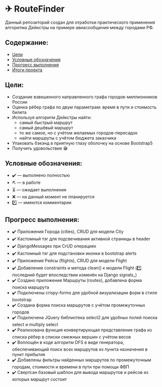 ✈ RouteFinder
======

Данный репозиторий создан для отработки практического применения алгоритма Дейкстры на примере авиасообщения между
городами РФ.

## Содержание:

- [Цели](#goals)
- [Условные обозначения](#legend)
- [Прогресс выполнения](#progress)
- [Итоги проекта](#features)

## Цели: <a name="goals"/>

* Создание взвешенного направленного графа городов-миллионников России
* Оценка рёбер графа по двум параметрам: время в пути и стоимость билета
* Используя алгоритм Дейкстры найти:
    * самый быстрый маршрут
    * самый дешёвый маршрут
    * то же самое, но с учётом желаемых городов-пересадок
    * найти маршруты с учётом бюджета заказчика
* Упаковать бэкэнд в приятную глазу оболочку на основе Bootstrap5
* Получить удовольствие 😁

## Условные обозначения: <a name="legend"/>

* :heavy_check_mark: &mdash; выполнено полностью
* :pick: &mdash; в работе
* :hourglass_flowing_sand: &mdash; ожидает выполнения
* :x: &mdash; на данный момент не планируется
* :asterisk: &mdash; имеются комментарии

## Прогресс выполнения: <a name="progress"/>

* :heavy_check_mark: Приложения Города (cities), CRUD для модели City
* :heavy_check_mark: Кастомный тэг для подсвечивания активной страницы в header
* :heavy_check_mark: DjangoMessages при CrUD операциях
* :heavy_check_mark: Кастомный тэг для подстановки иконки в bootstrap alerts
* :heavy_check_mark: Приложения Рейсы (flights), CRUD для модели Flight
* :heavy_check_mark: Добавление constraints и метода clean() к модели Flight (:asterisk: последний будет впоследствии
  изменён на Django signals_)
* :heavy_check_mark: Создано приложение Маршруты (routes), добавлена форма поиска маршрута
* :heavy_check_mark: Подключены crispy-forms для удобной визуализации форм в стиле bootstrap
* :heavy_check_mark: Создана форма поиска маршрутов с учётом промежуточных городов
* :heavy_check_mark: Подключена JQuery библиотека select2 для удобных полей поиска select и multiply select
* :heavy_check_mark: Реализована функция конвертирующая представление графа из списка рёбер в списки смежных вершин с учётом весов
* :heavy_check_mark: Воплощён в коде алгоритм DFS в виде генератора, обеспечивающий поиск всех маршрутов из пункта назначения в пункт прибытия
* :heavy_check_mark: Добавлены фильтры найденных маршрутов по промежуточным городам, стоимости и времени в пути при помощи ФВП
* :heavy_check_mark: Свертсан базовый шаблон для вывода маршрутов и рейсов из которых маршрут состоит
